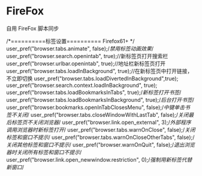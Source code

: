 # FireFox
自用 FireFox 脚本同步

/*==========标签设置========== Firefox61+ */
user_pref("browser.tabs.animate", false);/*禁用标签动画效果*/
user_pref("browser.search.openintab", true);//新标签页打开搜索栏
user_pref("browser.urlbar.openintab", true);//地址栏新标签页打开
user_pref("browser.tabs.loadInBackground", true);//在新标签页中打开链接，不立即切换
user_pref("browser.tabs.loadDivertedInBackground",true);
user_pref("browser.search.context.loadInBackground", true);
user_pref("browser.tabs.loadBookmarksInTabs", true);/*新标签打开书签*/
user_pref("browser.tabs.loadBookmarksInBackground", true);/*后台打开书签*/
user_pref("browser.bookmarks.openInTabClosesMenu", false);/*中键单击书签不关闭*/
user_pref("browser.tabs.closeWindowWithLastTab", false);/*关闭最后标签页不关闭浏览器*/
user_pref("browser.link.open_external", 3);/*外部程序调用浏览器时新标签打开*/
user_pref("browser.tabs.warnOnClose", false);/*关闭标签和窗口不提示*/
user_pref("browser.tabs.warnOnCloseOtherTabs", false);/*关闭其他标签和窗口不提示*/
user_pref("browser.warnOnQuit", false);/*退出浏览器时关闭所有标签和窗口不提示*/
user_pref("browser.link.open_newwindow.restriction", 0);/*强制用新标签代替新窗口*/